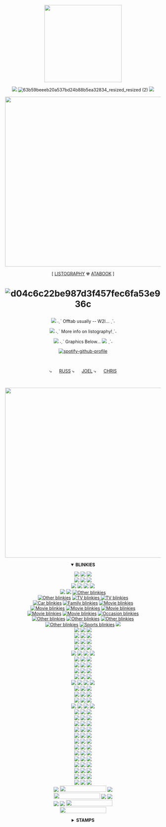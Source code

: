 <center>
<p align="center">
<img src="https://media0.giphy.com/media/v1.Y2lkPTc5MGI3NjExbTViN2hvY2Z6ZHp5dG83YXdqb2xpbnB0M3F3emE0OGc4Yml1dDF6MiZlcD12MV9pbnRlcm5hbF9naWZfYnlfaWQmY3Q9Zw/MHltmUmAPnkiJ0hTz9/giphy.gif" height="250">
</p>

<div align="center">
 
<img src="https://64.media.tumblr.com/514ede3b801422bccc34da88101f15cc/61d0bde25e279c58-55/s75x75_c1/87698c249c5ab2847a00fafc463a7c8dbefb0df3.webp"> ![63b59beeeb20a537bd24b88b5ea32834_resized_resized (2)](https://github.com/user-attachments/assets/5628b492-d93b-490e-9611-195ae4c073aa) <img src="https://64.media.tumblr.com/1bc55342964b5ec8b2fe8ea5d5a6ea76/fee45ed2ddd18dac-ed/s75x75_c1/db652d0dabd15a40217627202f1fb7ea92666e71.pnj">

</div>
  
<p align="center">
<img width="550" src="https://64.media.tumblr.com/280d47ddee4a9e4ff5afea04a8aef2a7/8ff434638d8d5ff6-4e/s400x600/69233c2f8f2cb40d7f6786e9c9b89db8a04ed909.gifv"
 </p>


<br>

 <p align="center">
 [ <a href="https://listography.com/gimp">LISTOGRAPHY</a> ☢ <a href="https://neurozone.atabook.org/">ATABOOK</a> ]
 </p>

 <h1 align="center">
  
  ![d04c6c22be987d3f457fec6fa53e936c](https://github.com/user-attachments/assets/5ddf460d-05c2-4ba7-b456-022e54178b15)

 </h1>
 
<p align="center">
  <img src="https://pixelsafari.neocities.org/favicon/horror/gasmask2.gif"> ˗ˏˋ Offtab usually -- W2I... ˎˊ˗</strong>
 </p>
 <p align="center">
 <img src="https://pixelsafari.neocities.org/favicon/horror/weapon3.gif"> ˗ˏˋ More info on listography!ˎˊ˗
 </p>
   <p align="center">
    <img src="https://pixelsafari.neocities.org/favicon/horror/gasmask.gif"> ˗ˏˋ Graphics Below... <img src="https://sansmaeda.neocities.org/images/graphics/favicons/9617d43f.gif"> </a>ˎˊ˗
</p>

<div align="center">
 
  [![spotify-github-profile](https://spotify-github-profile.kittinanx.com/api/view?uid=247xx4wdsyzixq37xrn809zor&cover_image=true&theme=natemoo-re&show_offline=false&background_color=0d1117&interchange=false&bar_color=998d3c&bar_color_cover=false)](https://github.com/kittinan/spotify-github-profile![d04c6c22be987d3f457fec6fa53e936c](https://github.com/user-attachments/assets/a0d9e47e-a8b8-4799-8295-5e56921bec76)
) 
  
  </div>

<br>

 <p align="center">
 ⤷ <img src="https://64.media.tumblr.com/c79b9fc4e6d98587e166013a094cd9d7/2e7fe2baf89313e9-cd/s75x75_c1/502ad4e2c5c8737bd0f37915834e69592dfbbb60.gifv" width="16" height="16"> <a href="https://github.com![d04c6c22be987d3f457fec6fa53e936c](https://github.com/user-attachments/assets/15367217-efe9-4fe0-bcab-e63a9e23cd24)/NightVisionGoggles">RUSS</a> ⤷ <img src="https://64.media.tumblr.com/8c9abd2899a58ed9f1d99622ebeed574/e35483bc14507f1e-02/s75x75_c1/3dd848a9cbc37fb63b0cc96e40b92f1dd54be693.gifv" width="16" height="16"> <a href="https://github.com/dethglok2000">JOEL</a> ⤷ <img src="https://64.media.tumblr.com/cbd57dabec491c1de71126d3455b995b/c997dedf5f2f81b0-22/s75x75_c1/e113dc636784a67af83f84ec3118b59c0efb5b25.gifv" width="16" height="16"> <a href="https://github.com/dogsoldiers">CHRIS</a> 
 </p>

 <br>
 
<p align="center">
<img width="550" src="https://64.media.tumblr.com/280d47ddee4a9e4ff5afea04a8aef2a7/8ff434638d8d5ff6-4e/s400x600/69233c2f8f2cb40d7f6786e9c9b89db8a04ed909.gifv"
 </p>

<div align="center">
  <details open>
<summary><b><strong>BLINKIES</strong></b></summary>
  
<p align="center">
 <img src="https://64.media.tumblr.com/730a12071eeb7bb7744d64cb55c4a289/7683caff4be9ee79-78/s250x400/fbf2e3449021f5620278a64626ab8c36861e453c.gifv"> <img src="https://64.media.tumblr.com/cd187abcced77c1ef497dba90e1b49c5/7683caff4be9ee79-66/s250x400/ce736444129c475b3f2d2183eeeeda07960953a2.gif"> <img src="https://64.media.tumblr.com/02aafb8de5336865a1c6627c78eb3795/4da3e75336d50353-3f/s250x400/0931249f8a827c65ddab5736d5f2ede93ac04c58.gifv">
 <br>
 <img src="https://64.media.tumblr.com/b0ed84fb82ff17197ca671df837b7259/4da3e75336d50353-a8/s250x400/31d7b8915fb9ee9974e3a9f9ac4fba08b6f1057a.gifv"> <img src="https://64.media.tumblr.com/dcf0b22872903d4340efa4efe3c5f255/5999ac10681896d0-69/s250x400/f6bd42b0c7021be00209699d1cd86f293e670003.gifv"> <img src="https://64.media.tumblr.com/513b3567e3b6b43db024189c8594142d/782c1e423cdeb9ad-b7/s250x400/d5c30969de20978ec8782b4b393a75d28fe457d8.gifv">
 <br>
 <img src="(https://64.media.tumblr.com/8329e11ab34172ada7ec1083fb1fa01f/ce8d6971ff0b799e-e0/s250x400/4b7606dfd9b78dabf30ed8afd786a99269ca183b.gifv)"> <img src="https://64.media.tumblr.com/4487bc558c7931915a77079a9aced9e7/009203b5b20f7e02-31/s250x400/97dc39edbb2ed0da04cfe76efb1293bfb399fb22.gifv"> <img src="https://64.media.tumblr.com/81b037ac54a7261e22622e430e6fb2c6/5ecaa4b8aa8cbc9a-97/s250x400/9b62ed617d0f25c8dd2283eb7e9c039ec34b12ef.gifv">
 <img src="https://64.media.tumblr.com/4d19f83d48938e72ea352ada5ec262f9/5ecaa4b8aa8cbc9a-5d/s250x400/d4e0758975decfc0846f3d73da4c02daa95088a2.gifv"> 
 <br>
 <img src="https://64.media.tumblr.com/51d7c045b4b3cdd17d06787c17298226/213c5f5f1557a395-2b/s250x400/0c3af783bdacab25fa6b49239bea8bb29cb7a827.gifv"> <img src="https://64.media.tumblr.com/cc6bca1f215d06335e452cc48ab1ce81/213c5f5f1557a395-72/s250x400/f21e303b211babf3fd0303b23baf5a0946e368ca.gifv">
 <a href="http://blinki.es/other"><img src="http://blinki.es/blinkies/other/super-green.gif" alt="Other blinkies" ></a>
  <br>
 <a href="http://blinki.es/other"><img src="http://blinki.es/blinkies/other/impregnated-by-aliens.gif" alt="Other blinkies" ></a>
<a href="http://blinki.es/tv"><img src="http://blinki.es/blinkies/tv/visited-by-kermit.gif" alt="TV blinkies" > </a> <a href="http://blinki.es/tv"><img src="http://blinki.es/blinkies/tv/i-want-to-believe.gif" alt="TV blinkies" >
</a> 
  <br>
 <a href="http://blinki.es/car"><img src="http://blinki.es/blinkies/car/hot-rods.gif" alt="Car blinkies" ></a> <a href="http://blinki.es/family"><img src="http://blinki.es/blinkies/family/married-life.gif" alt="Family blinkies" ></a> <a href="http://blinki.es/movie"><img src="http://blinki.es/blinkies/movie/soylent-green.gif" alt="Movie blinkies" ></a> 
  <br>
 <a href="http://blinki.es/movie"><img src="http://blinki.es/blinkies/movie/silence-of-the-lambs.gif" alt="Movie blinkies" ></a> <a href="http://blinki.es/movie"><img src="http://blinki.es/blinkies/movie/et.gif" alt="Movie blinkies" ></a> <a href="http://blinki.es/movie"><img src="http://blinki.es/blinkies/movie/pulp-fiction.gif" alt="Movie blinkies" ></a> 
  <br>
 <a href="http://blinki.es/movie"><img src="http://blinki.es/blinkies/movie/rocky-horror-picture-show.gif" alt="Movie blinkies" ></a> <a href="http://blinki.es/movie"><img src="http://blinki.es/blinkies/movie/seven.gif" alt="Movie blinkies" ></a> <a href="http://blinki.es/occasion"><img src="http://blinki.es/blinkies/occasion/fall.gif" alt="Occasion blinkies" ></a>
  <br>
 <a href="http://blinki.es/other"><img src="http://blinki.es/blinkies/other/braindead.gif" alt="Other blinkies" ></a> <a href="http://blinki.es/other"><img src="http://blinki.es/blinkies/other/alien-love-child.gif" alt="Other blinkies" ></a> <a href="http://blinki.es/other"><img src="http://blinki.es/blinkies/other/save-the-earth.gif" alt="Other blinkies" ></a> 
  <br>
 <a href="http://blinki.es/other"><img src="http://blinki.es/blinkies/other/eye-of-newt.gif" alt="Other blinkies" ></a> <a href="http://blinki.es/sports"><img src="http://blinki.es/blinkies/sports/i-love-fishing.gif" alt="Sports blinkies" ></a> <img src="https://adriansblinkiecollection.neocities.org/d6.gif" ></a>
  <br>
  <img src="https://adriansblinkiecollection.neocities.org/d2.gif"> <a/> <img src="https://adriansblinkiecollection.neocities.org/d13.gif"> </a> <img src="https://adriansblinkiecollection.neocities.org/d15.gif"> </a> 
   <br>
   <img src="https://adriansblinkiecollection.neocities.org/d27.gif"> </a>
   <img src="https://adriansblinkiecollection.neocities.org/d33.gif"> </a> <img src="https://adriansblinkiecollection.neocities.org/d55.gif"> </a>
    <br>
    <img src="https://adriansblinkiecollection.neocities.org/e11.gif"> </a> <img src="https://adriansblinkiecollection.neocities.org/k8.gif"> </a>
    <img src="https://adriansblinkiecollection.neocities.org/k9.gif"> </a>
     <br>
     <img src="https://adriansblinkiecollection.neocities.org/k10.gif"> </a>
     <img src="https://adriansblinkiecollection.neocities.org/k1.gif"> </a>
     <img src="https://adriansblinkiecollection.neocities.org/k2.gif"> </a>
      <br>
      <img src="https:
//adriansblinkiecollection.neocities.org/k15.gif"> </a> <img src="https://adriansblinkiecollection.neocities.org/k30.gif"> </a> <img src="https://adriansblinkiecollection.neocities.org/k33.gif"> </a> 
<img src="https://adriansblinkiecollection.neocities.org/b/mousebites.gif"> </a>
 <br>
 <img src="https://adriansblinkiecollection.neocities.org/y36.gif"> </a> <img src="https://blinkies.neocities.org/b/display/0069-alien.gif"> </a> <img src="https://adriansblinkiecollection.neocities.org/d21.gif"> </a>
  <br>
  <img src="https://i.imgur.com/hrdSb0J.gif"> </a> <img src="https://i.imgur.com/a0xhUFt.gif"> </a> <img src="https://blinkiesyay.neocities.org/blinkies/halloween/happyween.gif">
   <br>
   <img src="https://64.media.tumblr.com/f97fa675f463d9e65be3f02b4d8bd76b/tumblr_inline_rc7jk0Byx11vefsve_500.gif"> </a> 
   <img src="https://external-media.spacehey.net/media/sdHkxdD6HWaLQc1saBlkQHV80mFKw6q9WjARiHTL5Gno=/https://images-wixmp-ed30a86b8c4ca887773594c2.wixmp.com/f/dbd06e6e-b313-4acc-80d7-2f76026c8171/dfel1su-a95aa2dc-46b5-468b-9d97-0a5f13231a46.gif?token=eyJ0eXAiOiJKV1QiLCJhbGciOiJIUzI1NiJ9.eyJzdWIiOiJ1cm46YXBwOjdlMGQxODg5ODIyNjQzNzNhNWYwZDQxNWVhMGQyNmUwIiwiaXNzIjoidXJuOmFwcDo3ZTBkMTg4OTgyMjY0MzczYTVmMGQ0MTVlYTBkMjZlMCIsIm9iaiI6W1t7InBhdGgiOiJcL2ZcL2RiZDA2ZTZlLWIzMTMtNGFjYy04MGQ3LTJmNzYwMjZjODE3MVwvZGZlbDFzdS1hOTVhYTJkYy00NmI1LTQ2OGItOWQ5Ny0wYTVmMTMyMzFhNDYuZ2lmIn1dXSwiYXVkIjpbInVybjpzZXJ2aWNlOmZpbGUuZG93bmxvYWQiXX0.0n7HUdTexBuoYEKnfuyPGTiFmA7F99qGSwB2Vjx4PoI"> </a> <img src="https://adriansblinkiecollection.neocities.org/w2.gif"> </a> 
    <br>
    <img src="https://blinkies.neocities.org/b/display/0001-saucer.gif"> </a> 
    <img src="https://digitalspace.neocities.org/other_assets/aes_blinkies/CowboyboyUp.gif"> </a> <img src="https://i.imgur.com/nzpTglb.gif"> </a> 
    <br>
       <img src="https://media.discordapp.net/attachments/1145353323147427941/1338322262939668551/theoutlasttrials.gif?ex=67aaa93c&is=67a957bc&hm=23321a632bd1141c5a6ac3368f3296386ab1f8440cb7ae97a876bbecc63c699c&="> </a>
      <img src="https://external-media.spacehey.net/media/ssucE_Jigl7CiMwP7gmIPC16DDVSi2UBxLjU2-RdSNHI=/https://64.media.tumblr.com/85b2684b988179b1caaff880bd8d101e/d36976dfdc322047-b6/s250x400/f5d3736b6a2a8755f2633c7892e7288576a69000.gifv"> </a> <img src="https://external-media.spacehey.net/media/ssVc1Sjm24klmnVx_G5SvE0i1uZVSdKbcjHhQkcMdiKw=/https://64.media.tumblr.com/6bdcdf0a9e5bf29b51f8c24296d1463e/c012751918a09821-b6/s250x400/ea56477939cff45d80cf7a56c1852cbb4d1dd5f4.gifv"> </a>
       <img src="https://external-media.spacehey.net/media/sP6XA-9VToPGK6H_-F0BBE_z9iKo7-gtqHP2r4Iv-ZN4=/https://64.media.tumblr.com/8b9631c831f74aaa1403dbacf803c9a6/f57b9a2162140196-29/s250x400/b5ac5da10eb85320d4cf6f4d7db2ea9c1f0820df.gifv"> </a>
        <br>
        <img src="https://external-media.spacehey.net/media/stR8L2gBJJD8qStcZVCw3xiM0XzRhdNWBWI7XYfPbjTE=/https://64.media.tumblr.com/88d386d61feb38f1f15526d20d2fb03e/3930ec4ec0151016-15/s250x400/9dd985f2a73e34b11b5549cb23946deb2bd44e7c.gifv"> </a> <img src="https://external-media.spacehey.net/media/sB1KCN8HR7GCv9-YECwdGJXC2nuE0fY1ZsW8fSldWquM=/https://64.media.tumblr.com/81eac328ab8e68e726e301ca201d0554/f8250f2159849e86-db/s250x400/1ea63fac89bc5ee971f322ef1adf59bf2b59189c.gifv"> </a> <img src="https://external-media.spacehey.net/media/s5O1lHHVPeSSnUWyDiTAoUKctSqkNnyUvKQjnUeyV8Rw=/https://64.media.tumblr.com/43377e0beed35aa4296b0691a6aaf797/f57b9a2162140196-02/s250x400/8ca1db997c32930729fa826eda0dd7128f0e8394.gifv"> </a>
         <br>
         <img src="https://external-media.spacehey.net/media/sRWSvKMcrZhhcIKieLxw-UuFRV4o_4VDwzPaTf9fMXkY=/https://64.media.tumblr.com/4da46baec3fb03ad50f7d536746ba77b/04bbda4ff4e9e6cc-27/s250x400/75f87451f88e3d4abf78511ff74d97a0def77e8d.gifv"> </a> <img src="https://external-media.spacehey.net/media/sQznFLI98xQ5uh5mRRmuJEZrnfdpj2gATpzI7HcNFO64=/https://64.media.tumblr.com/476bd6d16015a5f1517add78998c7393/0699787a13a945f9-ba/s250x400/817262412d79893fc8167ecfbb7f8000d5afaac4.gifv"> </a>
    <img src="https://external-media.spacehey.net/media/s8XGVG4X55WmLrqgck2nVoUFSgMlPUd6bQh9Zzz3TYOQ=/https://64.media.tumblr.com/fbcbf77de4ea4c2bf202c06a9815ee22/54c43981be6d6f7d-43/s250x400/4716d48c7d1f79c8cd234fb8709c8f9af36a3de7.gifv"> </a>
     <br>
     <img src="https://external-media.spacehey.net/media/sW2GfYXIFjvMRVdQCoZOVCloHe55TXBL4skzskSF0Xrc=/https://64.media.tumblr.com/9a797bb74fe1977c15c988a1b9f48ed1/11e1093888fbe828-43/s250x400/84c80e82df8765468fb707c95a8dc78ba8839991.gifv"> </a> <img src="https://external-media.spacehey.net/media/sJ1IxobCy0gjAGV6tWRCrh-jCDiUuDwyIOOeJzUFIZ6A=/https://64.media.tumblr.com/9d1751a3c34f35a9a6f506a508e97c18/11353b634b78ed4e-da/s250x400/d5866d9027c3ac5c8a6708fe9745e350a708b35f.gifv"> </a> <img src="https://external-media.spacehey.net/media/syVEueRfpIcX4DPGQGdrdVxSiOmsIlHkzDEEq5R-ZwyQ=/https://64.media.tumblr.com/2d9a63fb1a2cb00a043b3c3e1f491899/8657239874b12d70-2b/s250x400/7a0edaf427ec67746073e1e89c8745421c6f2237.gifv"> </a>
      <br>
      <img src="https://64.media.tumblr.com/93aa14555c9477949a8bc4c2e6f72845/b1c994b731e659b2-82/s250x400/63c3a0f658997d118e2ffe42ce46a4e89a5e8035.gifv"> </a> <img src="https://64.media.tumblr.com/ba892fdf4a75c6cdf5311492bbce1b26/51da62ea3fdf49bb-3a/s250x400/d10f37cd3f810e8482336997558ed11d51cf50b4.gifv"> </a> <img src="https://media.discordapp.net/attachments/1333559336001077258/1344103774288871434/giantisopod.gif?ex=67bfb1b0&is=67be6030&hm=47172676e67c875deb560410414d8faf3f8023e753524079363a5b3f6218de65&="> </a><img src="https://media4.giphy.com/media/v1.Y2lkPTc5MGI3NjExajFqeWxzNnRndDFiMzZhaDAzaHMwdHlxZjJxcmRtdG9nYXVncmxxNiZlcD12MV9pbnRlcm5hbF9naWZfYnlfaWQmY3Q9Zw/q0ENMXcsJUBPkvBpBK/giphy.gif"></a>
      <br>
      <img src="https://media3.giphy.com/media/v1.Y2lkPTc5MGI3NjExcHg3MzV2dmN6eHFmdWsxMW9qbWEwMjRwODl1bG42bGdiZjFrcnAyaiZlcD12MV9pbnRlcm5hbF9naWZfYnlfaWQmY3Q9Zw/YH0AvasuBkEjRe5CGT/giphy.gif"> </a><img src="https://media2.giphy.com/media/v1.Y2lkPTc5MGI3NjExM3RybHBkbndkODBycm1ldGswMmFkb3JxODVoMTR1cjV5NmN3ZXZ2ZSZlcD12MV9pbnRlcm5hbF9naWZfYnlfaWQmY3Q9Zw/lKZk4p7AeSAPW6c2g1/giphy.gif"> </a> <img src="https://media0.giphy.com/media/v1.Y2lkPTc5MGI3NjExajBzemE0OXdobzJ4ZHM4cXJqbW5xc2pnZ3d0aGcxcDgzMjVlZGQ0YSZlcD12MV9pbnRlcm5hbF9naWZfYnlfaWQmY3Q9Zw/UasR9otju0WI7WR4MJ/giphy.gif"> </a>
      <br>
      <img src="https://media0.giphy.com/media/v1.Y2lkPTc5MGI3NjExa3Zrd3FjZGZqYW0wM2UyeG81bWJrZ3hkM2VxdXNxbXk1ZG9zamNjMyZlcD12MV9pbnRlcm5hbF9naWZfYnlfaWQmY3Q9Zw/wuC4aqq5mgjal3rbuq/giphy.gif"></a> <img src="https://media2.giphy.com/media/v1.Y2lkPTc5MGI3NjExdmxrdGNmOHp6MjJjM2FrMmg1eDByb2ZhbjEwMGV6ODB5MXJyYjNmMSZlcD12MV9pbnRlcm5hbF9naWZfYnlfaWQmY3Q9Zw/2H8iX9Lf3m5hmdzTNT/giphy.gif"> </a> <img src="https://media0.giphy.com/media/v1.Y2lkPTc5MGI3NjExaGN5dDR0YjlwZ2hxa2NxZnhpZzhmY2xmbDd6bzRsZzRpdmJtNDUxbSZlcD12MV9pbnRlcm5hbF9naWZfYnlfaWQmY3Q9Zw/1ckKQEwNhiK7gol66k/giphy.gif"> </a> 
      <br>
      <img src="https://media0.giphy.com/media/v1.Y2lkPTc5MGI3NjExcThtMHh2MWJ0bDQyOHBxN3pidnd0bzd2MG9tNHEyMDFkcWoxbmU4eiZlcD12MV9pbnRlcm5hbF9naWZfYnlfaWQmY3Q9Zw/vzKM0iicadFHGHLDam/giphy.gif"> </a> <img src="https://media3.giphy.com/media/v1.Y2lkPTc5MGI3NjExZWwybmc2bDg0ZXVmdmRiY2tvZjJrc25hanJlc2J0Z3NjbWxoMzJ2ZCZlcD12MV9pbnRlcm5hbF9naWZfYnlfaWQmY3Q9Zw/H1BuIP9KWSxsOLa8Fc/giphy.gif"> </a> <img src="https://64.media.tumblr.com/9c48e0c3a4408a3caf6fd572760307f4/7e983b911b6bf8de-51/s250x400/1f0e40c41f8d18680ec05f27d8093a4e9039010e.gifv">
      <br>
<img src="https://transbro.neocities.org/Graphics/Blinkies/005-portal.gif"> </a> <img src="https://transbro.neocities.org/Graphics/Blinkies/0167-saw.gif"> </a> <img src="https://plasticdino.neocities.org/blinkie/shrek.gif"> </a>
<br>
<img src="https://blinkie-net.neocities.org/blinkies/Blinkies2/broken.gif"> </a> <img src="https://blinkie-net.neocities.org/blinkies/Blinkies2/prettyhatemachean.gif"> </a> <img src="https://blinkie-net.neocities.org/blinkies/7/bats.gif"> </a>
<br>
<img src="https://blinkie-net.neocities.org/blinkies/8/Pumpkinpatch.gif"> </a> <img src="https://blinkie-net.neocities.org/blinkies/8/Slimerancher-rad.gif"> </a> <img src="https://blinkie-net.neocities.org/blinkies/8/Slimerancher-hunter.gif"> </a>
<br>
<img src="https://blinkie-net.neocities.org/blinkies/9/fishin.gif"> </a> <img src="https://blinkie-net.neocities.org/blinkies/10/flesh.gif"> </a> <img src="https://blinkie-net.neocities.org/blinkies/10/believe.gif"> </a>
<br>
<img src="https://blinkie-net.neocities.org/blinkies/10/brains.gif"> </a> <img src="https://blinkie-net.neocities.org/blinkies/10/irradiated.gif"> </a> <img src="https://blinkie-net.neocities.org/blinkies/10/skateborder.gif"> </a>
<br>
<img src="https://blinkie-net.neocities.org/blinkies/10/yeehaw.gif"> </a> <img src="https://blinkie-net.neocities.org/blinkies/11/frankenstein.gif"> </a> <img src="https://blinkie-net.neocities.org/blinkies/11/planet.gif"> </a>
<br>
<img src="https://adriansblinkiecollection.neocities.org/a13.gif"> </a> <img src="https://adriansblinkiecollection.neocities.org/z3.gif"> </a> <img src="https://adriansblinkiecollection.neocities.org/c41.gif"> </a>
<br>
<img src="https://66.media.tumblr.com/ce59f2504a2c24dfab3e3a063104fe38/tumblr_ptf2pt4sxa1wclo4ko3_250.gif"> </a> <img src="https://66.media.tumblr.com/bbae932ff118b3923b612e6cb6d49b4a/tumblr_prxu7gwRzn1ynjcq0o3_250.gif"> </a> <img src="https://66.media.tumblr.com/bab1cef4161302e2ab08f4174b7c046f/tumblr_pccdda0yX21wclo4ko1_250.gif"> </a>
<br>
<img src="https://nightvisiongoggles.neocities.org/RDR.gif"> </a> <img src="https://nightvisiongoggles.neocities.org/violent-videogames.gif"> </a> <img src="https://nightvisiongoggles.neocities.org/pulse.gif"> </a>
<br>
<img src="https://nightvisiongoggles.neocities.org/NIN.gif"> </a> <img src="https://nightvisiongoggles.neocities.org/americanwerewolfinlondon.gif"> </a> <img src="https://nightvisiongoggles.neocities.org/autumn.gif"> </a>
<br>
<img src="https://nightvisiongoggles.neocities.org/lovehalloween.gif"> </a> <img height="20" width="150" src="https://nightvisiongoggles.neocities.org/tkk.gif"> </a> <img src="https://nightvisiongoggles.neocities.org/night.gif"> </a>
<br>
<img width="150" height="20" src="https://nightvisiongoggles.neocities.org/RE7.gif"> </a> <img src="https://nightvisiongoggles.neocities.org/radioactivity.gif"> </a> <img src="https://nightvisiongoggles.neocities.org/biohazard.gif"> </a>
<br>
<img src="https://nightvisiongoggles.neocities.org/anomaly.gif"> </a> <img src="https://nightvisiongoggles.neocities.org/ethan.gif"> </a> <img width="150" height="20" src="https://nightvisiongoggles.neocities.org/umbrellacorp.gif"> </a>
<br>
<img width="150" height="20" src="https://media1.giphy.com/media/v1.Y2lkPTc5MGI3NjExOTd2MDhnbDNncWh5ejNzajlmYmhxY3l6ZnRzOXVuenVkaG13YWQ0NSZlcD12MV9pbnRlcm5hbF9naWZfYnlfaWQmY3Q9Zw/KnHQK9Bnxse7JqZrTh/giphy.gif"> </a>

</div>
</details>

<div align="center">
<details>
<summary><b><strong>STAMPS</strong></b></summary>

<img src="https://media4.giphy.com/media/v1.Y2lkPTc5MGI3NjExbXZxcG84ZmhyaGswemY1dnp5dHZ4aTJrdmJueXQyejQ3Z2FpbXI0cSZlcD12MV9pbnRlcm5hbF9naWZfYnlfaWQmY3Q9Zw/9XuXo3oDtAta6wVaB7/giphy.gif"> </a> <img src="https://media.giphy.com/media/wfpa3kY8s1RZ3K7wUy/giphy.gif"> </a> <img src="https://media.giphy.com/media/WI5740ImDX36FYGLxf/giphy.gif"> </a> <img src="https://media.giphy.com/media/AupTnl0AsqbdisEHpQ/giphy.gif"> </a>
<br>
<img src="https://media.giphy.com/media/JgYNmdBmgp19OOtmqX/giphy.gif"> </a> <img src="https://media.giphy.com/media/22Sybqnij3rHVieSmH/giphy.gif"> </a> <img src="https://media.giphy.com/media/ZO5bLkbZi1Gvk9vwOe/giphy.gif"> </a> <img src="https://media.giphy.com/media/bAF88N0b2bL6ToiC9I/giphy.gif"> </a>
<br>
<img src="https://media.giphy.com/media/Q3IgeBv2rfx2dJGD0U/giphy.gif"> </a> <img src="https://media.giphy.com/media/yqJykcRE1D4v3YWrNw/giphy.gif"> </a> <img src="https://media.giphy.com/media/iCnrg6GeESXWcvoDhP/giphy.gif"> </a> <img src="https://media.giphy.com/media/T2Y3LUPps1bZtyradJ/giphy.gif"> </a>
<br>
<img src="https://media.giphy.com/media/DLP51rUhmFh9Xg6yMp/giphy.gif"> </a> <img src="https://media.giphy.com/media/OQ08iidfJ5VWqugUoq/giphy.gif"> </a> <img src="https://media.giphy.com/media/b7aNxxPCdtwuwslqNj/giphy.gif"> </a> <img src="https://media.giphy.com/media/98jpexkg3prkGOBLOu/giphy.gif"> </a>
<br>
<img src="https://media.giphy.com/media/0RJtV4gRCezI5dCkdJ/giphy.gif"> </a> <img src="https://media.giphy.com/media/ZvD0EX6RLVDXZabReX/giphy.gif"> </a> <img src="https://media.giphy.com/media/6ul707BZMvyplMRnVr/giphy.gif"> </a> <img src="https://media.giphy.com/media/90XNBxjC5ZAm1MYJbT/giphy.gif"> </a>
<br>
<img src="https://media.giphy.com/media/qQBd1Z2JQk8J9i7TPO/giphy.gif"> </a> <img src="https://media.giphy.com/media/F8UVx3WVxnq0n7SK86/giphy.gif"> </a> <img src="https://media.giphy.com/media/zXFdV2kx1dFOfcetvs/giphy.gif"> </a> <img src="https://media.giphy.com/media/2iQxv7Bb3iEtWbdXJr/giphy.gif"> </a>
<br>
<img src="https://controlcoreangel.neocities.org/images/graphics/web/stamps/h7gs.jpg"> </a> <img src="https://controlcoreangel.neocities.org/images/graphics/web/stamps/h1gsdgf6.png"> </a> <img src="https://controlcoreangel.neocities.org/images/graphics/web/stamps/ftfdytyfu3.gif"> </a> <img src="https://controlcoreangel.neocities.org/images/graphics/web/stamps/f19gsgdf.png"> </a>
<br>
<img src="https://controlcoreangel.neocities.org/images/graphics/web/stamps/e58.gif"> </a> <img src="https://controlcoreangel.neocities.org/images/graphics/web/stamps/d70.jpg"> </a> <img src="https://controlcoreangel.neocities.org/images/graphics/web/stamps/d81.png"> </a> <img src="https://controlcoreangel.neocities.org/images/graphics/web/stamps/d84.gif"> </a>
<br>
<img src="https://controlcoreangel.neocities.org/images/graphics/web/stamps/61.gif"> </a> <img src="https://controlcoreangel.neocities.org/images/graphics/web/stamps/daad85s-1f428acc-e12e-4cf7-aa07-b1c16b09626a(1).gif"> </a> <img src="https://controlcoreangel.neocities.org/images/graphics/web/stamps/d204uur-9bf467b5-506e-407d-8228-37c3520b3cc2.gif"> </a> <img src="https://controlcoreangel.neocities.org/images/graphics/web/stamps/cass.gif"> </a>
<br>
<img src="https://sansmaeda.neocities.org/images/graphics/stamps/dx8ne4-798ee581-f368-4538-9045-76f558857754.gif"> </a> <img src="https://sansmaeda.neocities.org/images/graphics/stamps/love_fallout_by_robin_huzell_d31f1dg-fullview.png"> </a> <img src="https://sansmaeda.neocities.org/images/graphics/stamps/ilovethylacines.png"> </a> <img src="https://fearofmusic.neocities.org/images/graphics/stamps/j11.gif"> </a>
<br>
<img src="https://fearofmusic.neocities.org/images/graphics/stamps/STAMP%20(3208).gif"> </a> <img src="https://fearofmusic.neocities.org/images/graphics/stamps/STAMP%20(5179).png"> </a> <img src="https://fearofmusic.neocities.org/images/graphics/stamps/f16.gif"> </a> <img src="https://fearofmusic.neocities.org/images/graphics/stamps/STAMP%20(2070).gif"> </a>
<br>
<img src="https://nightvisiongoggles.neocities.org/tcm.gif"> </a> <img src="https://nightvisiongoggles.neocities.org/aawil.png"> </a> <img src="https://nightvisiongoggles.neocities.org/evildead.gif"> </a> <img src="https://nightvisiongoggles.neocities.org/l4d.png"> </a>
<br>
<img src="https://nightvisiongoggles.neocities.org/thething.gif"> </a> <img src="https://nightvisiongoggles.neocities.org/danger.png"> </a> <img width="99" height="56" src="https://nightvisiongoggles.neocities.org/chemlabhq.png"> </a> <img src="https://nightvisiongoggles.neocities.org/fightclub.gif"> </a>
<br>
<img src="https://nightvisiongoggles.neocities.org/fantasticmrfox.gif"> </a> <img src="https://nightvisiongoggles.neocities.org/caution.png"> </a> <img src="https://nightvisiongoggles.neocities.org/maeandgregg.gif"> </a> <img src="https://nightvisiongoggles.neocities.org/dbd.png"> </a>

</div>
</details>
